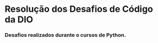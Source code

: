 <h1>Resolução dos Desafios de Código da DIO</h1>
<h3>Desafios realizados durante o cursos de Python.</h3>